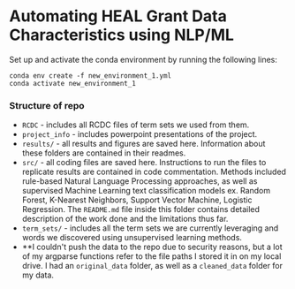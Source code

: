 # Automating HEAL Grant Data Characteristics using NLP/ML

Set up and activate the conda environment by running the following lines:
```
conda env create -f new_environment_1.yml
conda activate new_environment_1
```
### Structure of repo

- `RCDC` - includes all RCDC files of term sets we used from them.
- `project_info` - includes powerpoint presentations of the project. 
- `results/` - all results and figures are saved here.  Information about these folders are contained in their readmes. 
- `src/` - all coding files are saved here. Instructions to run the files to replicate results are contained in code commentation. Methods included rule-based Natural Language Processing approaches, as well as supervised Machine Learning text classification models ex. Random Forest, K-Nearest Neighbors, Support Vector Machine, Logistic Regression. The `README.md` file inside this folder contains detailed description of the work done and the limitations thus far.
- `term_sets/` - includes all the term sets we are currently leveraging and words we discovered using unsupervised learning methods. 
- **I couldn't push the data to the repo due to security reasons, but a lot of my argparse functions refer to the file paths I stored it in on my local drive. I had an `original_data` folder, as well as a `cleaned_data` folder for my data. 
